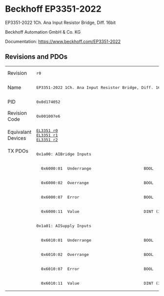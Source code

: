 # Beckhoff EP3351-2022

EP3351-2022 1Ch. Ana Input Resistor Bridge, Diff. 16bit 

Beckhoff Automation GmbH & Co. KG

Documentation: <a href="https://www.beckhoff.com/EP3351-2022">https://www.beckhoff.com/EP3351-2022</a>

## Revisions and PDOs
<table>
<tr >
<td class="first">Revision</td>
<td ><pre>r0</pre></td>
</tr>
<tr >
<td class="first">Name</td>
<td ><pre>EP3351-2022 1Ch. Ana Input Resistor Bridge, Diff. 16bit </pre></td>
</tr>
<tr >
<td class="first">PID</td>
<td ><pre>0x0d174052</pre></td>
</tr>
<tr >
<td class="first">Revision Code</td>
<td ><pre>0x001007e6</pre></td>
</tr>
<tr >
<td class="first">Equivalant Devices</td>
<td ><pre><a href="EL3351">EL3351 r0</a><br/><a href="EL3351">EL3351 r1</a><br/><a href="EL3351">EL3351 r2</a></pre></td>
</tr>
<tr class="txpdo pdosection">
<td class="first" rowspan=10 valign=top>TX PDOs</td>
<td><pre>0x1a00: AIBridge Inputs </pre></td>
<td></td>
</tr>
<tr class="txpdo">
<td ><pre>  0x6000:01  Underrange                      BOOL</pre></td>
</tr>
<tr class="txpdo">
<td ><pre>  0x6000:02  Overrange                       BOOL</pre></td>
</tr>
<tr class="txpdo">
<td ><pre>  0x6000:07  Error                           BOOL</pre></td>
</tr>
<tr class="txpdo">
<td ><pre>  0x6000:11  Value                           DINT (32 bits)</pre></td>
</tr>
<tr class="txpdo pdosection">
<td ><pre>0x1a01: AISupply Inputs </pre></td>
</tr>
<tr class="txpdo">
<td ><pre>  0x6010:01  Underrange                      BOOL</pre></td>
</tr>
<tr class="txpdo">
<td ><pre>  0x6010:02  Overrange                       BOOL</pre></td>
</tr>
<tr class="txpdo">
<td ><pre>  0x6010:07  Error                           BOOL</pre></td>
</tr>
<tr class="txpdo">
<td ><pre>  0x6010:11  Value                           DINT (32 bits)</pre></td>
</tr>
</table>
